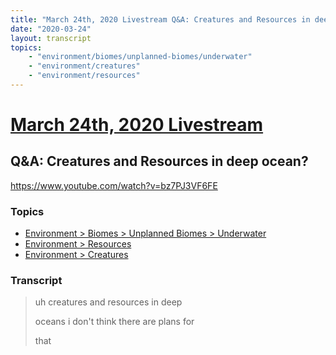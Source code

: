 ```yaml
---
title: "March 24th, 2020 Livestream Q&A: Creatures and Resources in deep ocean?"
date: "2020-03-24"
layout: transcript
topics:
    - "environment/biomes/unplanned-biomes/underwater"
    - "environment/creatures"
    - "environment/resources"
---
```

# [March 24th, 2020 Livestream](../2020-03-24.md)
## Q&A: Creatures and Resources in deep ocean?
https://www.youtube.com/watch?v=bz7PJ3VF6FE

### Topics
* [Environment > Biomes > Unplanned Biomes > Underwater](../topics/environment/biomes/unplanned-biomes/underwater.md)
* [Environment > Resources](../topics/environment/resources.md)
* [Environment > Creatures](../topics/environment/creatures.md)

### Transcript

> uh creatures and resources in deep
> 
> oceans i don't think there are plans for
> 
> that
> 
